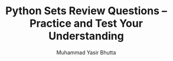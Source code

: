 ---
layout: review-questions
title: "Python Sets Review Questions – Practice and Test Your Understanding"
description: Review and test your knowledge of Python sets with comprehensive questions and answers. Practice set operations, membership, and manipulation to strengthen your Python programming skills. Ideal for beginners and students preparing for exams or interviews.
keywords: Python sets review questions, Python sets practice, Python set operations, Python set questions and answers, Python programming review, Python set membership, Python set manipulation, Python exercises, beginner Python sets, Python interview questions
author: "Muhammad Yasir Bhutta"
toc: toc/python.html
course: "python"
topic: "sets"
prev: /python/docs/lists/practice-and-progress/mini-projects-lists.html
next: /python/docs/functions.html
show_practice_progress: true
show_mini_project: null
show_toc: true
breadcrumb:
  - title: Home
    url: /
  - title: python
    url: /python/
  - title: Sets
    url: /python/docs/sets/
---